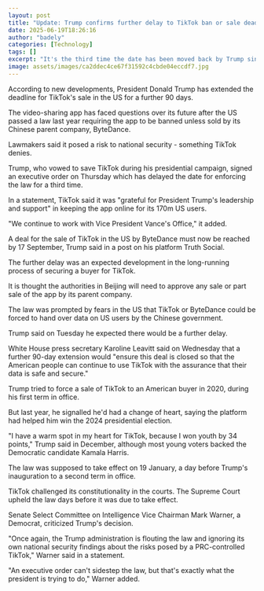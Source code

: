 ```yaml
---
layout: post
title: "Update: Trump confirms further delay to TikTok ban or sale deadline"
date: 2025-06-19T18:26:16
author: "badely"
categories: [Technology]
tags: []
excerpt: "It's the third time the date has been moved back by Trump since he took office in January."
image: assets/images/ca2ddec4ce67f31592c4cbde04eccdf7.jpg
---
```


According to new developments, President Donald Trump has extended the deadline for TikTok's sale in the US for a further 90 days.

The video-sharing app has faced questions over its future after the US passed a law last year requiring the app to be banned unless sold by its Chinese parent company, ByteDance.

Lawmakers said it posed a risk to national security - something TikTok denies.

Trump, who vowed to save TikTok during his presidential campaign, signed an executive order on Thursday which has delayed the date for enforcing the law for a third time.

In a statement, TikTok said it was "grateful for President Trump's leadership and support" in keeping the app online for its 170m US users.

"We continue to work with Vice President Vance's Office," it added.

A deal for the sale of TikTok in the US by ByteDance must now be reached by 17 September, Trump said in a post on his platform Truth Social. 

The further delay was an expected development in the long-running process of securing a buyer for TikTok.

It is thought the authorities in Beijing will need to approve any sale or part sale of the app by its parent company.

The law was prompted by fears in the US that TikTok or ByteDance could be forced to hand over data on US users by the Chinese government.

Trump said on Tuesday he expected there would be a further delay.

White House press secretary Karoline Leavitt said on Wednesday that a further 90-day extension would "ensure this deal is closed so that the American people can continue to use TikTok with the assurance that their data is safe and secure."

Trump tried to force a sale of TikTok to an American buyer in 2020, during his first term in office.

But last year, he signalled he'd had a change of heart, saying the platform had helped him win the 2024 presidential election.

"I have a warm spot in my heart for TikTok, because I won youth by 34 points," Trump said in December, although most young voters backed the Democratic candidate Kamala Harris.

The law was supposed to take effect on 19 January, a day before Trump's inauguration to a second term in office.

TikTok challenged its constitutionality in the courts. The Supreme Court upheld the law days before it was due to take effect.

Senate Select Committee on Intelligence Vice Chairman Mark Warner, a Democrat, criticized Trump's decision.

"Once again, the Trump administration is flouting the law and ignoring its own national security findings about the risks posed by a PRC-controlled TikTok," Warner said in a statement.

"An executive order can't sidestep the law, but that's exactly what the president is trying to do," Warner added.


